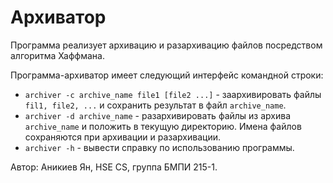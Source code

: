 ﻿# Архиватор

Программа реализует архивацию и разархивацию файлов посредством алгоритма Хаффмана.

Программа-архиватор имеет следующий интерфейс командной строки:
* `archiver -c archive_name file1 [file2 ...]` - заархивировать файлы `fil1, file2, ...` и сохранить результат в файл `archive_name`.
* `archiver -d archive_name` - разархивировать файлы из архива `archive_name` и положить в текущую директорию. Имена файлов сохраняются при архивации и разархивации.
* `archiver -h` - вывести справку по использованию программы.

Автор: Аникиев Ян, HSE CS, группа БМПИ 215-1.